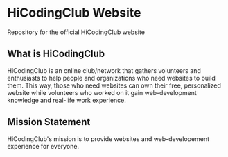 # HiCodingClub Website
Repository for the official HiCodingClub website

## What is HiCodingClub
HiCodingClub is an online club/network that gathers volunteers and enthusiasts to help people and organizations who need websites to build them. This way, those who need websites can own their free, personalized website while volunteers who worked on it gain web-development knowledge and real-life work experience.

## Mission Statement
HiCodingClub's mission is to provide websites and web-developement experience for everyone.
